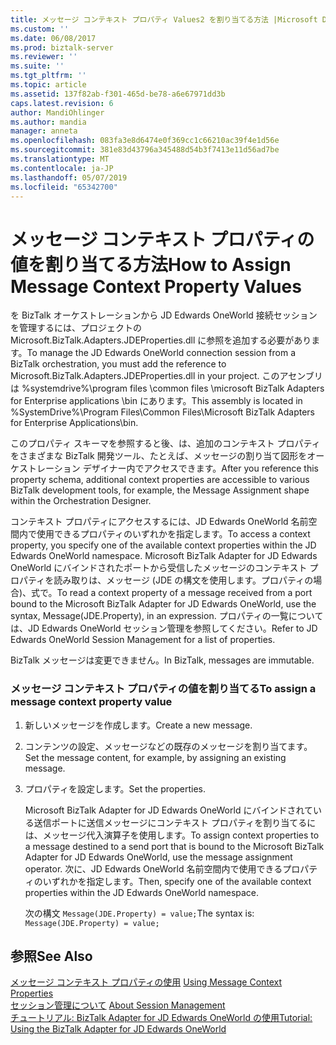 ```yaml
---
title: メッセージ コンテキスト プロパティ Values2 を割り当てる方法 |Microsoft Docs
ms.custom: ''
ms.date: 06/08/2017
ms.prod: biztalk-server
ms.reviewer: ''
ms.suite: ''
ms.tgt_pltfrm: ''
ms.topic: article
ms.assetid: 137f82ab-f301-465d-be78-a6e67971dd3b
caps.latest.revision: 6
author: MandiOhlinger
ms.author: mandia
manager: anneta
ms.openlocfilehash: 083fa3e8d6474e0f369cc1c66210ac39f4e1d56e
ms.sourcegitcommit: 381e83d43796a345488d54b3f7413e11d56ad7be
ms.translationtype: MT
ms.contentlocale: ja-JP
ms.lasthandoff: 05/07/2019
ms.locfileid: "65342700"
---
```

# <a name="how-to-assign-message-context-property-values"></a><span data-ttu-id="80f90-102">メッセージ コンテキスト プロパティの値を割り当てる方法</span><span class="sxs-lookup"><span data-stu-id="80f90-102">How to Assign Message Context Property Values</span></span>
<span data-ttu-id="80f90-103">を BizTalk オーケストレーションから JD Edwards OneWorld 接続セッションを管理するには、プロジェクトの Microsoft.BizTalk.Adapters.JDEProperties.dll に参照を追加する必要があります。</span><span class="sxs-lookup"><span data-stu-id="80f90-103">To manage the JD Edwards OneWorld connection session from a BizTalk orchestration, you must add the reference to Microsoft.BizTalk.Adapters.JDEProperties.dll in your project.</span></span> <span data-ttu-id="80f90-104">このアセンブリは %systemdrive%\program files \common files \microsoft BizTalk Adapters for Enterprise applications \bin にあります。</span><span class="sxs-lookup"><span data-stu-id="80f90-104">This assembly is located in %SystemDrive%\Program Files\Common Files\Microsoft BizTalk Adapters for Enterprise Applications\bin.</span></span>  
  
 <span data-ttu-id="80f90-105">このプロパティ スキーマを参照すると後、は、追加のコンテキスト プロパティをさまざまな BizTalk 開発ツール、たとえば、メッセージの割り当て図形をオーケストレーション デザイナー内でアクセスできます。</span><span class="sxs-lookup"><span data-stu-id="80f90-105">After you reference this property schema, additional context properties are accessible to various BizTalk development tools, for example, the Message Assignment shape within the Orchestration Designer.</span></span>  
  
 <span data-ttu-id="80f90-106">コンテキスト プロパティにアクセスするには、JD Edwards OneWorld 名前空間内で使用できるプロパティのいずれかを指定します。</span><span class="sxs-lookup"><span data-stu-id="80f90-106">To access a context property, you specify one of the available context properties within the JD Edwards OneWorld namespace.</span></span> <span data-ttu-id="80f90-107">Microsoft BizTalk Adapter for JD Edwards OneWorld にバインドされたポートから受信したメッセージのコンテキスト プロパティを読み取りは、メッセージ (JDE の構文を使用します。プロパティの場合)、式で。</span><span class="sxs-lookup"><span data-stu-id="80f90-107">To read a context property of a message received from a port bound to the Microsoft BizTalk Adapter for JD Edwards OneWorld, use the syntax, Message(JDE.Property), in an expression.</span></span> <span data-ttu-id="80f90-108">プロパティの一覧については、JD Edwards OneWorld セッション管理を参照してください。</span><span class="sxs-lookup"><span data-stu-id="80f90-108">Refer to JD Edwards OneWorld Session Management for a list of properties.</span></span>  
  
 <span data-ttu-id="80f90-109">BizTalk メッセージは変更できません。</span><span class="sxs-lookup"><span data-stu-id="80f90-109">In BizTalk, messages are immutable.</span></span>  
  
### <a name="to-assign-a-message-context-property-value"></a><span data-ttu-id="80f90-110">メッセージ コンテキスト プロパティの値を割り当てる</span><span class="sxs-lookup"><span data-stu-id="80f90-110">To assign a message context property value</span></span>  
  
1. <span data-ttu-id="80f90-111">新しいメッセージを作成します。</span><span class="sxs-lookup"><span data-stu-id="80f90-111">Create a new message.</span></span>  
  
2. <span data-ttu-id="80f90-112">コンテンツの設定、メッセージなどの既存のメッセージを割り当てます。</span><span class="sxs-lookup"><span data-stu-id="80f90-112">Set the message content, for example, by assigning an existing message.</span></span>  
  
3. <span data-ttu-id="80f90-113">プロパティを設定します。</span><span class="sxs-lookup"><span data-stu-id="80f90-113">Set the properties.</span></span>  
  
   <span data-ttu-id="80f90-114">Microsoft BizTalk Adapter for JD Edwards OneWorld にバインドされている送信ポートに送信メッセージにコンテキスト プロパティを割り当てるには、メッセージ代入演算子を使用します。</span><span class="sxs-lookup"><span data-stu-id="80f90-114">To assign context properties to a message destined to a send port that is bound to the Microsoft BizTalk Adapter for JD Edwards OneWorld, use the message assignment operator.</span></span> <span data-ttu-id="80f90-115">次に、JD Edwards OneWorld 名前空間内で使用できるプロパティのいずれかを指定します。</span><span class="sxs-lookup"><span data-stu-id="80f90-115">Then, specify one of the available context properties within the JD Edwards OneWorld namespace.</span></span>  
  
   <span data-ttu-id="80f90-116">次の構文 `Message(JDE.Property) = value;`</span><span class="sxs-lookup"><span data-stu-id="80f90-116">The syntax is: `Message(JDE.Property) = value;`</span></span>  
  
## <a name="see-also"></a><span data-ttu-id="80f90-117">参照</span><span class="sxs-lookup"><span data-stu-id="80f90-117">See Also</span></span>  
 <span data-ttu-id="80f90-118">[メッセージ コンテキスト プロパティの使用](../core/using-message-context-properties2.md) </span><span class="sxs-lookup"><span data-stu-id="80f90-118">[Using Message Context Properties](../core/using-message-context-properties2.md) </span></span>  
 <span data-ttu-id="80f90-119">[セッション管理について](../core/about-session-management1.md) </span><span class="sxs-lookup"><span data-stu-id="80f90-119">[About Session Management](../core/about-session-management1.md) </span></span>  
 [<span data-ttu-id="80f90-120">チュートリアル: BizTalk Adapter for JD Edwards OneWorld の使用</span><span class="sxs-lookup"><span data-stu-id="80f90-120">Tutorial: Using the BizTalk Adapter for JD Edwards OneWorld</span></span>](../core/tutorial-using-the-biztalk-adapter-for-jd-edwards-oneworld.md)